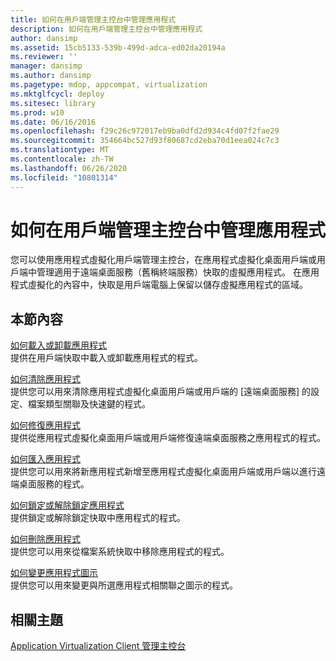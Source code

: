 ```yaml
---
title: 如何在用戶端管理主控台中管理應用程式
description: 如何在用戶端管理主控台中管理應用程式
author: dansimp
ms.assetid: 15cb5133-539b-499d-adca-ed02da20194a
ms.reviewer: ''
manager: dansimp
ms.author: dansimp
ms.pagetype: mdop, appcompat, virtualization
ms.mktglfcycl: deploy
ms.sitesec: library
ms.prod: w10
ms.date: 06/16/2016
ms.openlocfilehash: f29c26c972017eb9ba0dfd2d934c4fd07f2fae29
ms.sourcegitcommit: 354664bc527d93f80687cd2eba70d1eea024c7c3
ms.translationtype: MT
ms.contentlocale: zh-TW
ms.lasthandoff: 06/26/2020
ms.locfileid: "10801314"
---
```

# 如何在用戶端管理主控台中管理應用程式


您可以使用應用程式虛擬化用戶端管理主控台，在應用程式虛擬化桌面用戶端或用戶端中管理適用于遠端桌面服務（舊稱終端服務）快取的虛擬應用程式。 在應用程式虛擬化的內容中，快取是用戶端電腦上保留以儲存虛擬應用程式的區域。

## 本節內容


<a href="" id="how-to-load-or-unload-an-application"></a>[如何載入或卸載應用程式](how-to-load-or-unload-an-application.md)  
提供在用戶端快取中載入或卸載應用程式的程式。

<a href="" id="how-to-clear-an-application"></a>[如何清除應用程式](how-to-clear-an-application.md)  
提供您可以用來清除應用程式虛擬化桌面用戶端或用戶端的 [遠端桌面服務] 的設定、檔案類型關聯及快速鍵的程式。

<a href="" id="how-to-repair-an-application"></a>[如何修復應用程式](how-to-repair-an-application.md)  
提供從應用程式虛擬化桌面用戶端或用戶端修復遠端桌面服務之應用程式的程式。

<a href="" id="how-to-import-an-application"></a>[如何匯入應用程式](how-to-import-an-application.md)  
提供您可以用來將新應用程式新增至應用程式虛擬化桌面用戶端或用戶端以進行遠端桌面服務的程式。

<a href="" id="how-to-lock-or-unlock-an-application"></a>[如何鎖定或解除鎖定應用程式](how-to-lock-or-unlock-an-application.md)  
提供鎖定或解除鎖定快取中應用程式的程式。

<a href="" id="how-to-delete-an-application"></a>[如何刪除應用程式](how-to-delete-an-application.md)  
提供您可以用來從檔案系統快取中移除應用程式的程式。

<a href="" id="how-to-change-an-application-icon"></a>[如何變更應用程式圖示](how-to-change-an-application-icon.md)  
提供您可以用來變更與所選應用程式相關聯之圖示的程式。

## 相關主題


[Application Virtualization Client 管理主控台](application-virtualization-client-management-console.md)

 

 





